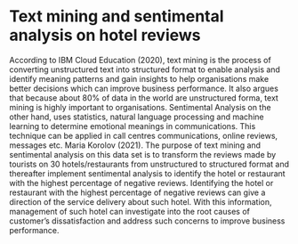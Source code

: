 # Text mining and sentimental analysis on hotel reviews

According to IBM Cloud Education (2020), text mining is the process of converting unstructured text into structured format to enable analysis and identify meaning patterns and gain insights to help organisations make better decisions which can improve business performance. It also argues that because about 80% of data in the world are unstructured forma, text mining is highly important to organisations. Sentimental Analysis on the other hand, uses statistics, natural language processing and machine learning to determine emotional meanings in communications. This technique can be applied in call centres communications, online reviews, messages etc. Maria Korolov (2021). 
The purpose of text mining and sentimental analysis on this data set is to transform the reviews made by tourists on 30 hotels/restaurants from unstructured to structured format and thereafter implement sentimental analysis to identify the hotel or restaurant with the highest percentage of negative reviews. Identifying the hotel or restaurant with the highest percentage of negative reviews can give a direction of the service delivery about such hotel. With this information, management of such hotel can investigate into the root causes of customer’s dissatisfaction and address such concerns to improve business performance.
